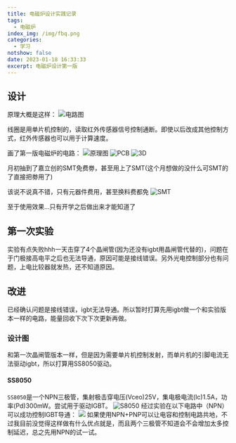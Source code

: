 ```yaml
---
title: 电磁炉设计实践记录
tags:
  - 电磁炉
index_img: /img/fbq.png
categories:
  - 学习
notshow: false
date: 2023-01-18 16:33:33
excerpt: 电磁炉设计第一版
---
```

## 设计
原理大概是这样：
![电路图](fbq.png)

线圈是用单片机控制的，读取红外传感器信号控制通断。即使以后改成其他控制方式，红外传感器也可以用于计算速度。

画了第一版电磁炉的电路：
![原理图](QQ截图20230118181906.png)
![PCB](QQ截图20230118181950.png)
![3D](QQ截图20230118212713.png)

月初抽到了嘉立创的SMT免费劵，甚至用上了SMT(这个月想做的没什么可SMT的了直接把劵用了)

该说不说真不错，只有元器件费用，甚至换料费都免
![SMT](SMT.png)

至于使用效果...只有开学之后做出来才能知道了

## 第一次实验
实验有点失败hhh一天击穿了4个晶闸管(因为还没有igbt用晶闸管代替的)，问题在于门极接高电平之后也无法导通，原因可能是接线错误。另外光电控制部分也有问题，上电比较器就发热，还不知道原因。

## 改进
已经确认问题是接线错误，igbt无法导通。所以暂时打算先用igbt做一个和实验版本一样的电路，能量回收下次下次更新再做。

### 设计图
和第一次晶闸管版本一样，但是因为需要单片机控制发射，而单片机的引脚电流无法驱动igbt，所以打算用SS8050驱动。
#### SS8050
`SS8050`是一个NPN三极管，集射极击穿电压(Vceo)25V，集电极电流(Ic)1.5A，功率(Pd)300mW。尝试用于驱动IGBT。
![S8050](v2-622a1dcf61411cea58ce0aa88e3f4a8c_720w.webp)
经过实验在以下电路中（NPN）可以成功控制IGBT导通：
![](IGBT使用三极管触发电路.png)
如果使用NPN+PNP可以让电容和控制电路共地，不过我目前没觉得这样做有什么优点就是，而且两个三极管不知道会不会增加太多控制延迟，总之先用NPN的试一试。

